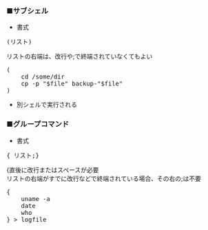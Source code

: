 ### ■サブシェル
* 書式

<pre>
(リスト)
</pre>
リストの右端は、改行や;で終端されていなくてもよい<br/>

<pre>
(
    cd /some/dir
    cp -p "$file" backup-"$file"
)
</pre>

* 別シェルで実行される

### ■グループコマンド
* 書式

<pre>
{ リスト;}
</pre>

{直後に改行またはスペースが必要<br/>
リストの右端がすでに改行などで終端されている場合、その右の;は不要<br/>

<pre>
{
    uname -a
    date
    who
} > logfile
</pre>
